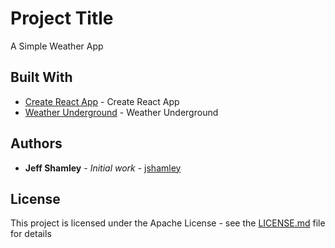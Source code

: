 # Project Title

A Simple Weather App

## Built With

* [Create React App](https://github.com/facebookincubator/create-react-app) - Create React App
* [Weather Underground](https://www.wunderground.com/) - Weather Underground

## Authors

* **Jeff Shamley** - *Initial work* - [jshamley](https://github.com/jshamley)

## License

This project is licensed under the Apache License - see the [LICENSE.md](LICENSE.md) file for details
